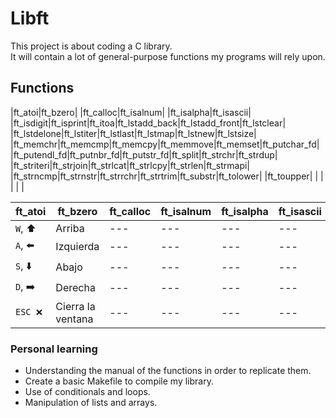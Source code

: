 # Libft 
<p>
This project is about coding a C library.<br>
It will contain a lot of general-purpose functions my programs will rely upon.
</p>

## Functions
|ft_atoi|ft_bzero|
|ft_calloc|ft_isalnum|
|ft_isalpha|ft_isascii|
|ft_isdigit|ft_isprint|ft_itoa|ft_lstadd_back|ft_lstadd_front|ft_lstclear|
|ft_lstdelone|ft_lstiter|ft_lstlast|ft_lstmap|ft_lstnew|ft_lstsize|
|ft_memchr|ft_memcmp|ft_memcpy|ft_memmove|ft_memset|ft_putchar_fd|
|ft_putendl_fd|ft_putnbr_fd|ft_putstr_fd|ft_split|ft_strchr|ft_strdup|
|ft_striteri|ft_strjoin|ft_strlcat|ft_strlcpy|ft_strlen|ft_strmapi|
|ft_strncmp|ft_strnstr|ft_strrchr|ft_strtrim|ft_substr|ft_tolower|
|ft_toupper| | | | | |

|ft_atoi|ft_bzero|ft_calloc|ft_isalnum|ft_isalpha|ft_isascii|
|---|---|---|---|---|---|
|`W`, ⬆️|Arriba|---|---|---|---|
|`A`, ⬅️|Izquierda|---|---|---|---|
|`S`, ⬇️|Abajo|---|---|---|---|
|`D`,  ➡️ |Derecha|---|---|---|---|
|`ESC ❌`|Cierra la ventana|---|---|---|---|

### Personal learning
* Understanding the manual of the functions in order to replicate them.
* Create a basic Makefile to compile my library. 
* Use of conditionals and loops.
* Manipulation of lists and arrays.
